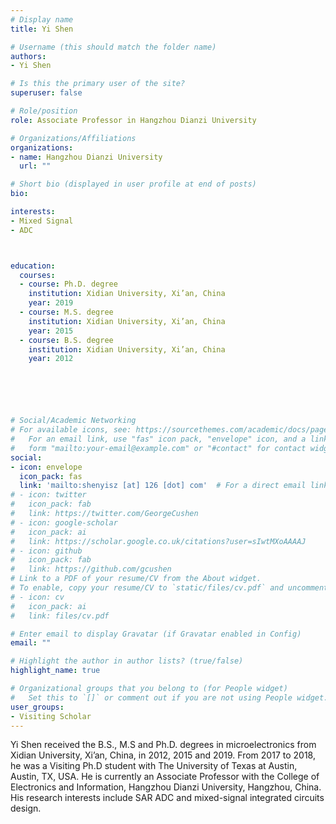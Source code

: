 ```yaml
---
# Display name
title: Yi Shen

# Username (this should match the folder name)
authors:
- Yi Shen

# Is this the primary user of the site?
superuser: false

# Role/position
role: Associate Professor in Hangzhou Dianzi University

# Organizations/Affiliations
organizations:
- name: Hangzhou Dianzi University
  url: ""

# Short bio (displayed in user profile at end of posts)
bio: 

interests:
- Mixed Signal
- ADC



education:
  courses:
  - course: Ph.D. degree
    institution: Xidian University, Xi’an, China
    year: 2019
  - course: M.S. degree
    institution: Xidian University, Xi’an, China
    year: 2015
  - course: B.S. degree
    institution: Xidian University, Xi’an, China
    year: 2012






# Social/Academic Networking
# For available icons, see: https://sourcethemes.com/academic/docs/page-builder/#icons
#   For an email link, use "fas" icon pack, "envelope" icon, and a link in the
#   form "mailto:your-email@example.com" or "#contact" for contact widget.
social:
- icon: envelope
  icon_pack: fas
  link: 'mailto:shenyisz [at] 126 [dot] com'  # For a direct email link, use "mailto:test@example.org".
# - icon: twitter
#   icon_pack: fab
#   link: https://twitter.com/GeorgeCushen
# - icon: google-scholar
#   icon_pack: ai
#   link: https://scholar.google.co.uk/citations?user=sIwtMXoAAAAJ
# - icon: github
#   icon_pack: fab
#   link: https://github.com/gcushen
# Link to a PDF of your resume/CV from the About widget.
# To enable, copy your resume/CV to `static/files/cv.pdf` and uncomment the lines below.
# - icon: cv
#   icon_pack: ai
#   link: files/cv.pdf

# Enter email to display Gravatar (if Gravatar enabled in Config)
email: ""

# Highlight the author in author lists? (true/false)
highlight_name: true

# Organizational groups that you belong to (for People widget)
#   Set this to `[]` or comment out if you are not using People widget.
user_groups:
- Visiting Scholar
---
```



Yi Shen received the B.S., M.S and Ph.D. degrees in microelectronics from Xidian University, Xi’an, China, in 2012, 2015 and 2019. From 2017 to 2018, he was a Visiting Ph.D student with The University of Texas at Austin, Austin, TX, USA. He is currently an Associate Professor with the College of Electronics and Information, Hangzhou Dianzi University, Hangzhou, China. His research interests include SAR ADC and mixed-signal integrated circuits design.

